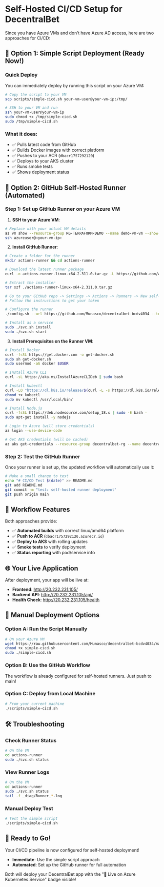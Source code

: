 # Self-Hosted CI/CD Setup for DecentralBet

Since you have Azure VMs and don't have Azure AD access, here are two approaches for CI/CD:

## 🚀 Option 1: Simple Script Deployment (Ready Now!)

### Quick Deploy
You can immediately deploy by running this script on your Azure VM:

```bash
# Copy the script to your VM
scp scripts/simple-cicd.sh your-vm-user@your-vm-ip:/tmp/

# SSH to your VM and run
ssh your-vm-user@your-vm-ip
sudo chmod +x /tmp/simple-cicd.sh
sudo /tmp/simple-cicd.sh
```

### What it does:
- ✅ Pulls latest code from GitHub
- ✅ Builds Docker images with correct platform
- ✅ Pushes to your ACR (`dbacr1757292120`)
- ✅ Deploys to your AKS cluster
- ✅ Runs smoke tests
- ✅ Shows deployment status

## 🤖 Option 2: GitHub Self-Hosted Runner (Automated)

### Step 1: Set up GitHub Runner on your Azure VM

1. **SSH to your Azure VM**:
```bash
# Replace with your actual VM details
az vm show --resource-group RG-TERRAFORM-DEMO --name demo-vm-vm --show-details --query publicIps -o tsv
ssh azureuser@<your-vm-ip>
```

2. **Install GitHub Runner**:
```bash
# Create a folder for the runner
mkdir actions-runner && cd actions-runner

# Download the latest runner package
curl -o actions-runner-linux-x64-2.311.0.tar.gz -L https://github.com/actions/runner/releases/download/v2.311.0/actions-runner-linux-x64-2.311.0.tar.gz

# Extract the installer
tar xzf ./actions-runner-linux-x64-2.311.0.tar.gz

# Go to your GitHub repo -> Settings -> Actions -> Runners -> New self-hosted runner
# Follow the instructions to get your token

# Configure the runner
./config.sh --url https://github.com/Munasco/decentralbet-bcdv4034 --token YOUR_GITHUB_TOKEN

# Install as a service
sudo ./svc.sh install
sudo ./svc.sh start
```

3. **Install Prerequisites on the Runner VM**:
```bash
# Install Docker
curl -fsSL https://get.docker.com -o get-docker.sh
sudo sh get-docker.sh
sudo usermod -aG docker $USER

# Install Azure CLI
curl -sL https://aka.ms/InstallAzureCLIDeb | sudo bash

# Install kubectl
curl -LO "https://dl.k8s.io/release/$(curl -L -s https://dl.k8s.io/release/stable.txt)/bin/linux/amd64/kubectl"
chmod +x kubectl
sudo mv kubectl /usr/local/bin/

# Install Node.js
curl -fsSL https://deb.nodesource.com/setup_18.x | sudo -E bash -
sudo apt-get install -y nodejs

# Login to Azure (will store credentials)
az login --use-device-code

# Get AKS credentials (will be cached)
az aks get-credentials --resource-group decentralbet-rg --name decentralbet-aks --admin
```

### Step 2: Test the GitHub Runner

Once your runner is set up, the updated workflow will automatically use it:

```bash
# Make a small change to test
echo "# CI/CD Test $(date)" >> README.md
git add README.md
git commit -m "test: self-hosted runner deployment"
git push origin main
```

## 🎯 Workflow Features

Both approaches provide:

- ✅ **Automated builds** with correct linux/amd64 platform
- ✅ **Push to ACR** (`dbacr1757292120.azurecr.io`)
- ✅ **Deploy to AKS** with rolling updates
- ✅ **Smoke tests** to verify deployment
- ✅ **Status reporting** with pod/service info

## 🌐 Your Live Application

After deployment, your app will be live at:
- **Frontend**: http://20.232.231.105/
- **Backend API**: http://20.232.231.105/api/
- **Health Check**: http://20.232.231.105/health

## 🔧 Manual Deployment Options

### Option A: Run the Script Manually
```bash
# On your Azure VM
wget https://raw.githubusercontent.com/Munasco/decentralbet-bcdv4034/main/scripts/simple-cicd.sh
chmod +x simple-cicd.sh
sudo ./simple-cicd.sh
```

### Option B: Use the GitHub Workflow
The workflow is already configured for self-hosted runners. Just push to main!

### Option C: Deploy from Local Machine
```bash
# From your current machine
./scripts/simple-cicd.sh
```

## 🛠️ Troubleshooting

### Check Runner Status
```bash
# On the VM
cd actions-runner
sudo ./svc.sh status
```

### View Runner Logs
```bash
# On the VM
cd actions-runner
sudo ./svc.sh status
tail -f _diag/Runner_*.log
```

### Manual Deploy Test
```bash
# Test the simple script
./scripts/simple-cicd.sh
```

## 🎉 Ready to Go!

Your CI/CD pipeline is now configured for self-hosted deployment! 

- **Immediate**: Use the simple script approach
- **Automated**: Set up the GitHub runner for full automation

Both will deploy your DecentralBet app with the "🚀 Live on Azure Kubernetes Service" badge visible!
